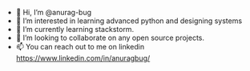 - 👋 Hi, I’m @anurag-bug
- 👀 I’m interested in learning advanced python and designing systems
- 🌱 I’m currently learning stackstorm.
- 💞️ I’m looking to collaborate on any open source projects.
- 📫 You can reach out to me on linkedin https://www.linkedin.com/in/anuragbug/

<!---
anurag-bug/anurag-bug is a ✨ special ✨ repository because its `README.md` (this file) appears on your GitHub profile.
You can click the Preview link to take a look at your changes.
--->
